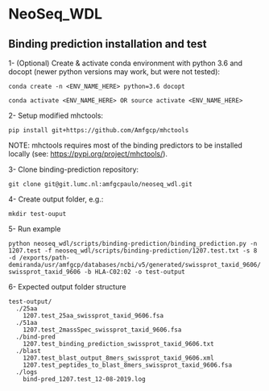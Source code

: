 # NeoSeq_WDL
## Binding prediction installation and test
1- (Optional) Create & activate conda environment with python 3.6 and docopt (newer python versions may work, but were not tested):
    
`conda create -n <ENV_NAME_HERE> python=3.6 docopt`

`conda activate <ENV_NAME_HERE> OR source activate <ENV_NAME_HERE>`

2- Setup modified mhctools:

`pip install git+https://github.com/Amfgcp/mhctools`

NOTE: mhctools requires most of the binding predictors to be installed locally (see: https://pypi.org/project/mhctools/).

3- Clone binding-prediction repository:

`git clone git@git.lumc.nl:amfgcpaulo/neoseq_wdl.git`

4- Create output folder, e.g.:

`mkdir test-ouput`

5- Run example

`python neoseq_wdl/scripts/binding-prediction/binding_prediction.py -n 1207.test -f neoseq_wdl/scripts/binding-prediction/1207.test.txt -s 8 -d /exports/path-demiranda/usr/amfgcp/databases/ncbi/v5/generated/swissprot_taxid_9606/swissprot_taxid_9606 -b HLA-C02:02 -o test-output`

6- Expected output folder structure
```
test-output/
  ./25aa
    1207.test_25aa_swissprot_taxid_9606.fsa
  ./51aa
    1207.test_2massSpec_swissprot_taxid_9606.fsa
  ./bind-pred
    1207.test_binding_prediction_swissprot_taxid_9606.txt
  ./blast
    1207.test_blast_output_8mers_swissprot_taxid_9606.xml
    1207.test_peptides_to_blast_8mers_swissprot_taxid_9606.fsa
  ./logs
    bind-pred_1207.test_12-08-2019.log
```
